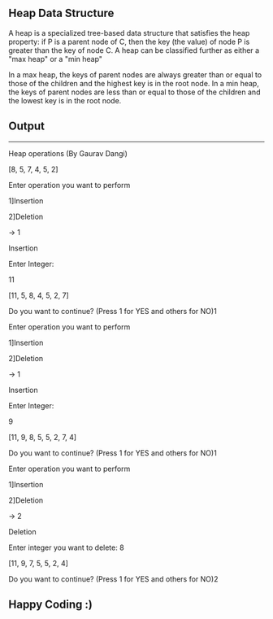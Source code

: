 ## Heap Data Structure

A heap is a specialized tree-based data structure that satisfies the heap property: if P is a parent node of C, then the key (the value) of node P is greater than the key of node C. A heap can be classified further as either a "max heap" or a "min heap"

In a max heap, the keys of parent nodes are always greater than or equal to those of the children and the highest key is in the root node. In a min heap, the keys of parent nodes are less than or equal to those of the children and the lowest key is in the root node.
 
 ## Output
 _______________________________________________________
 
 Heap operations (By Gaurav Dangi)
 
 [8, 5, 7, 4, 5, 2]
 
Enter operation you want to perform

1]Insertion

2]Deletion

-> 1

Insertion

Enter Integer:

11

 [11, 5, 8, 4, 5, 2, 7]
 
Do you want to continue? (Press 1 for YES and others for NO)1

Enter operation you want to perform

1]Insertion

2]Deletion

-> 1

Insertion

Enter Integer:

9

 [11, 9, 8, 5, 5, 2, 7, 4]
 
Do you want to continue? (Press 1 for YES and others for NO)1

Enter operation you want to perform

1]Insertion

2]Deletion

-> 2

Deletion

Enter integer you want to delete: 8

 [11, 9, 7, 5, 5, 2, 4]
 
Do you want to continue? (Press 1 for YES and others for NO)2
 
 
 ## Happy Coding :)
